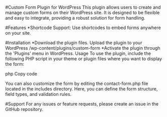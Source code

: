 #Custom Form Plugin for WordPress
This plugin allows users to create and manage custom forms on their WordPress site. It is designed to be flexible and easy to integrate, providing a robust solution for form handling.

#Features
*Shortcode Support: Use shortcodes to embed forms anywhere on your site.

#Installation
*Download the plugin files.
Upload the plugin to your WordPress /wp-content/plugins/custom-form
*Activate the plugin through the 'Plugins' menu in WordPress.
Usage
To use the plugin, include the following PHP script in your theme or plugin files where you want to display the form:

php
Copy code
<?php
echo do_shortcode('[custom_form]');
?>
You can also customize the form by editing the contact-form.php file located in the includes directory. Here, you can define the form structure, field types, and validation rules.

#Support
For any issues or feature requests, please create an issue in the GitHub repository.

